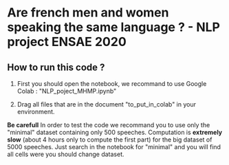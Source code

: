 # Are french men and women speaking the same language ? - NLP project ENSAE 2020 

## How to run this code ?

1. First you should open the notebook, we recommand to use Google Colab : "NLP_poject_MHMP.ipynb"

2. Drag all files that are in the document "to_put_in_colab" in your environment. 

**Be carefull** 
In order to test the code we recommand you to use only the "minimal" dataset containing only 500 speeches. Computation is **extremely slow** (about 4 hours only to compute the first part) for the big dataset of 5000 speeches. Just search in the notebook for "minimal" and you will find all cells were you should change dataset.

